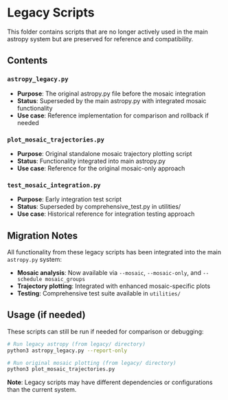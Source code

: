 # Legacy Scripts

This folder contains scripts that are no longer actively used in the main astropy system but are preserved for reference and compatibility.

## Contents

### `astropy_legacy.py`
- **Purpose**: The original astropy.py file before the mosaic integration
- **Status**: Superseded by the main astropy.py with integrated mosaic functionality
- **Use case**: Reference implementation for comparison and rollback if needed

### `plot_mosaic_trajectories.py`
- **Purpose**: Original standalone mosaic trajectory plotting script
- **Status**: Functionality integrated into main astropy.py
- **Use case**: Reference for the original mosaic-only approach

### `test_mosaic_integration.py`
- **Purpose**: Early integration test script
- **Status**: Superseded by comprehensive_test.py in utilities/
- **Use case**: Historical reference for integration testing approach

## Migration Notes

All functionality from these legacy scripts has been integrated into the main `astropy.py` system:

- **Mosaic analysis**: Now available via `--mosaic`, `--mosaic-only`, and `--schedule mosaic_groups`
- **Trajectory plotting**: Integrated with enhanced mosaic-specific plots
- **Testing**: Comprehensive test suite available in `utilities/`

## Usage (if needed)

These scripts can still be run if needed for comparison or debugging:

```bash
# Run legacy astropy (from legacy/ directory)
python3 astropy_legacy.py --report-only

# Run original mosaic plotting (from legacy/ directory)
python3 plot_mosaic_trajectories.py
```

**Note**: Legacy scripts may have different dependencies or configurations than the current system. 